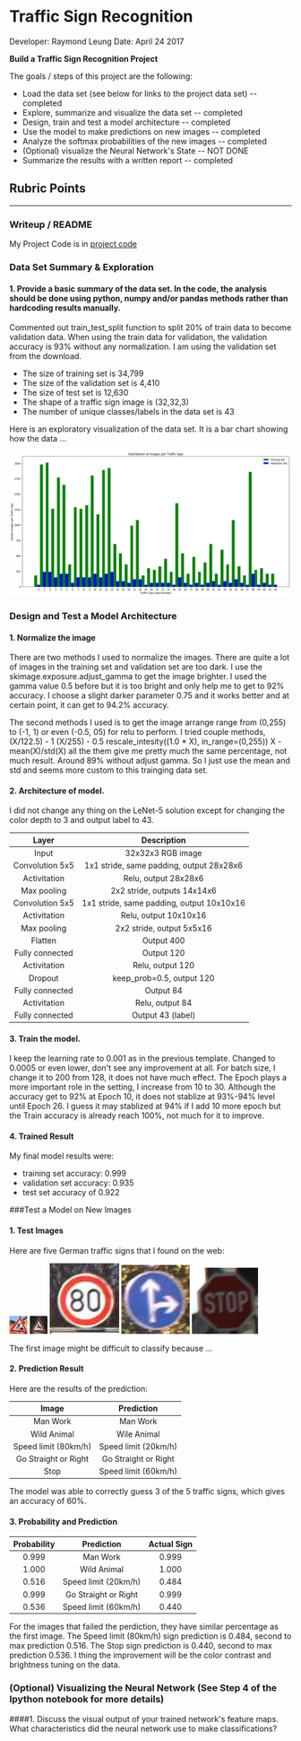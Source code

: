 # **Traffic Sign Recognition** 

Developer:  Raymond Leung
Date: April 24 2017

**Build a Traffic Sign Recognition Project**

The goals / steps of this project are the following:
* Load the data set (see below for links to the project data set)  -- completed
* Explore, summarize and visualize the data set -- completed
* Design, train and test a model architecture -- completed
* Use the model to make predictions on new images -- completed
* Analyze the softmax probabilities of the new images -- completed
* (Optional) visualize the Neural Network's State -- NOT DONE
* Summarize the results with a written report -- completed


[//]: # (Image References)

[image1]: ./distribution_graph.png "Visualization"
[image2]: ./examples/grayscale.jpg "Grayscaling"
[image3]: ./examples/random_noise.jpg "Random Noise"
[image4]: ./signs/manwork.jpg "Traffic Sign 1"
[image5]: ./signs/wildanimal.jpg "Traffic Sign 2"
[image6]: ./signs/eightykm.jpg "Traffic Sign 3"
[image7]: ./signs/gostraightorright.jpg "Traffic Sign 4"
[image8]: ./signs/stop.jpg "Traffic Sign 5"

## Rubric Points
---

### Writeup / README

My Project Code is in [project code](https://github.com/rleung888/self_driving_car_class2.git)

### Data Set Summary & Exploration

#### 1. Provide a basic summary of the data set. In the code, the analysis should be done using python, numpy and/or pandas methods rather than hardcoding results manually.

Commented out train_test_split function to split 20% of train data to become validation data.  When using the train data for validation, the validation accuracy is 93% without any normalization.   I am using the validation set from the download.

* The size of training set is 34,799
* The size of the validation set is 4,410
* The size of test set is 12,630
* The shape of a traffic sign image is (32,32,3)
* The number of unique classes/labels in the data set is 43


Here is an exploratory visualization of the data set. It is a bar chart showing how the data ...

![alt text][image1]

### Design and Test a Model Architecture

#### 1. Normalize the image

There are two methods I used to normalize the images.   There are quite a lot of images in the training set and validation set are too dark.   I use the skimage.exposure.adjust_gamma to get the image brighter.   I used the gamma value 0.5 before but it is too bright and only help me to get to 92% accuracy.  I choose a slight darker parameter 0.75 and it works better and at certain point, it can get to 94.2% accuracy.

The second methods I used is to get the image arrange range from (0,255) to (-1, 1) or even (-0.5, 05) for relu to perform.   I tried couple methods, 
	(X/122.5) - 1
	(X/255) - 0.5
	rescale_intesity((1.0 * X), in_range=(0,255)) 
	X - mean(X)/std(X)
all the them give me pretty much the same percentage, not much result.   Around 89% without adjust gamma.   So I just use the mean and std and seems more custom to this trainging data set. 



#### 2. Architecture of model.

I did not change any thing on the LeNet-5 solution except for changing the color depth to 3 and output label to 43.    

| Layer         		|     Description	        					| 
|:---------------------:|:---------------------------------------------:| 
| Input         		| 32x32x3 RGB image   							| 
| Convolution 5x5     	| 1x1 stride, same padding, output 28x28x6 	    |
| Activitation			| Relu, output 28x28x6							|
| Max pooling	      	| 2x2 stride,  outputs 14x14x6 					|
| Convolution 5x5	    | 1x1 stride, same padding, output 10x10x16     |
| Activitation			| Relu, output 10x10x16        					|
| Max pooling			| 2x2 stride, output 5x5x16        				|
| Flatten				| Output 400									|
| Fully connected		| Output 120									|
| Activitation          | Relu, output 120                              |
| Dropout               | keep_prob=0.5, output 120                     |
| Fully connected       | Output 84                                     |
| Activitation          | Relu, output 84                               |
| Fully connected       | Output 43 (label)                             |


#### 3. Train the model. 

I keep the learning rate to 0.001 as in the previous template.   Changed to 0.0005 or even lower, don't see any improvement at all.
For batch size, I change it to 200 from 128, it does not have much effect.
The Epoch plays a more important role in the setting, I increase from 10 to 30.   Although the accuracy get to 92% at Epoch 10, it does not stablize at 93%-94% level until Epoch 26.  I guess it may stablized at 94% if I add 10 more epoch but the Train accuracy is already reach 100%, not much for it to improve.  

#### 4. Trained Result 
My final model results were:
* training set accuracy: 0.999
* validation set accuracy:  0.935
* test set accuracy of 0.922

 

###Test a Model on New Images

#### 1. Test Images

Here are five German traffic signs that I found on the web:

![alt text][image4] ![alt text][image5] ![alt text][image6] 
![alt text][image7] ![alt text][image8]

The first image might be difficult to classify because ...

#### 2. Prediction Result 

Here are the results of the prediction:

| Image			        |     Prediction	        					| 
|:---------------------:|:---------------------------------------------:| 
| Man Work      		| Man Work   									| 
| Wild Animal    		| Wile Animal 									|
| Speed limit (80km/h)	| Speed limit (20km/h)					 		|
| Go Straight or Right	| Go Straight or Right      					|
| Stop					| Speed limit (60km/h)			 				|


The model was able to correctly guess 3 of the 5 traffic signs, which gives an accuracy of 60%.  

#### 3. Probability and Prediction 

| Probability         	|     Prediction	        					| Actual Sign	|
|:---------------------:|:---------------------------------------------:|:-------------:| 
| 0.999        			| Man Work  									| 0.999         |
| 1.000    				| Wild Animal 									| 1.000         |
| 0.516					| Speed limit (20km/h)							| 0.484         |
| 0.999	      			| Go Straight or Right			 				| 0.999         |
| 0.536				    | Speed limit (60km/h)     						| 0.440         |

For the images that failed the perdiction, they have similar percentage as the first image.   The Speed limit (80km/h) sign prediction is 0.484, second to max prediction 0.516.  The Stop sign prediction is 0.440, second to max prediction 0.536.   I thing the improvement will be the color contrast and brightness tuning on the data.   

### (Optional) Visualizing the Neural Network (See Step 4 of the Ipython notebook for more details)
####1. Discuss the visual output of your trained network's feature maps. What characteristics did the neural network use to make classifications?


